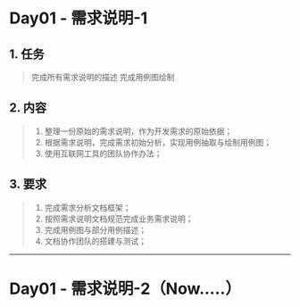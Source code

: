 # Day01 - 需求说明-1 
## 1. 任务

>完成所有需求说明的描述
>完成用例图绘制

## 2. 内容

>1. 整理一份原始的需求说明，作为开发需求的原始依据；
>2. 根据需求说明，完成需求初始分析，实现用例抽取与绘制用例图；
>3. 使用互联网工具的团队协作办法；

## 3. 要求

>1. 完成需求分析文档框架；
>2. 按照需求说明文档规范完成业务需求说明；
>3. 完成用例图与部分用例描述；
>4. 文档协作团队的搭建与测试；

----

# Day01 - 需求说明-2（Now.....）

